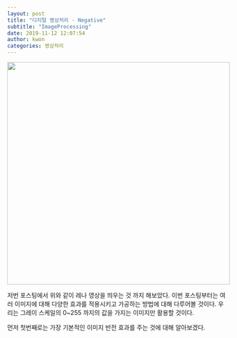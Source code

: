 ```yaml
---
layout: post
title: "디지털 영상처리 - Negative"
subtitle: "ImageProcessing"
date: 2019-11-12 12:07:54
author: kwon
categories: 영상처리
---
```

<div style="width: 512px; height: 512px;">
    <img src="https://kyu9341.github.io/assets/ImageProcessing6.png" style="width: 512px
    ; height: 512px;">
</div>

저번 포스팅에서 위와 같이 레나 영상을 띄우는 것 까지 해보았다. 이번 포스팅부터는 여러 이미지에 대해 다양한 효과를 적용시키고 가공하는 방법에 대해 다루어볼 것이다. 우리는 그레이 스케일의 0~255 까지의 값을 가지는 이미지만 활용할 것이다.

먼저 첫번째로는 가장 기본적인 이미지 반전 효과를 주는 것에 대해 알아보겠다.
